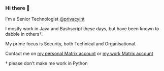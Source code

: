 ### Hi there 👋

I'm a Senior Technologist [@privacyint](https://privacyinternational.org)

I mostly work in Java and Bashscript these days, but have been known to dabble in others†.

My prime focus is Security, both Technical and Organisational.

Contact me on [my personal Matrix account](https://matrix.to/#/@ed:geraghty.london) or [my work Matrix account](https://matrix.to/#/@edg=40privacyinternational:privacyinternational.org)


† please don't make me work in Python
<!--
**EdGeraghty/EdGeraghty** is a ✨ _special_ ✨ repository because its `README.md` (this file) appears on your GitHub profile.

Here are some ideas to get you started:

- 🔭 I’m currently working on ...
- 🌱 I’m currently learning ...
- 👯 I’m looking to collaborate on ...
- 🤔 I’m looking for help with ...
- 💬 Ask me about ...
- 📫 How to reach me: ...
- 😄 Pronouns: ...
- ⚡ Fun fact: ...
-->

